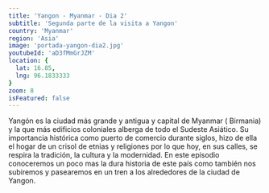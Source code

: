 ```yaml
---
title: 'Yangon - Myanmar - Dia 2'
subtitle: 'Segunda parte de la visita a Yangon'
country: 'Myanmar'
region: 'Asia'
image: 'portada-yangon-dia2.jpg'
youtubeId: 'aD3fMmGrJZM'
location: {
  lat: 16.85,
  lng: 96.1833333
}
zoom: 8
isFeatured: false
---
```


Yangón es la ciudad más grande y antigua y capital de Myanmar ( Birmania) y la que más edificios coloniales alberga de todo el Sudeste Asiático. Su importancia histórica como puerto de comercio durante siglos, hizo de ella el hogar de un crisol de etnias y religiones por lo que hoy, en sus calles, se respira la tradición, la cultura y la modernidad. En este episodio conoceremos un poco mas la dura historia de este país como también nos subiremos y pasearemos en un tren a los alrededores de la ciudad de Yangon.